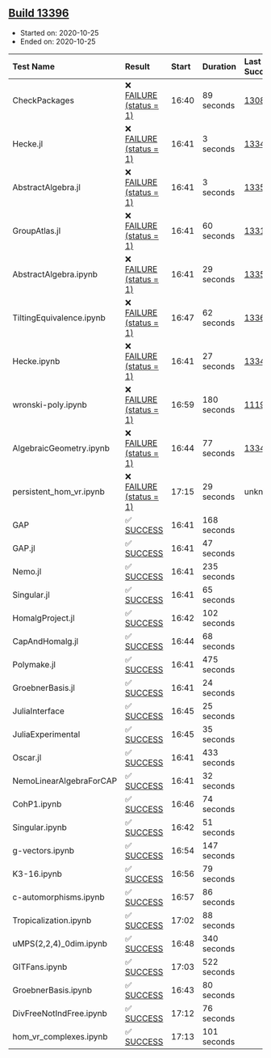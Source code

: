 ## [Build 13396](https://oscarci.mathematik.uni-kl.de/job/oscar/13396/)

* Started on: 2020-10-25
* Ended on: 2020-10-25

| Test Name    | Result | Start | Duration | Last Success | First Failure |
|:-------------|:-------|:------|:---------|:-------------|:--------------|
| CheckPackages | ❌ [FAILURE (status = 1)](https://oscarci.mathematik.uni-kl.de/job/oscar/13396/artifact/logs/build-13396/CheckPackages.log) | 16:40 | 89 seconds | [13085](https://oscarci.mathematik.uni-kl.de/job/oscar/13085/) | [13086](https://oscarci.mathematik.uni-kl.de/job/oscar/13086/) |
| Hecke.jl | ❌ [FAILURE (status = 1)](https://oscarci.mathematik.uni-kl.de/job/oscar/13396/artifact/logs/build-13396/Hecke.jl.log) | 16:41 | 3 seconds | [13341](https://oscarci.mathematik.uni-kl.de/job/oscar/13341/) | [13342](https://oscarci.mathematik.uni-kl.de/job/oscar/13342/) |
| AbstractAlgebra.jl | ❌ [FAILURE (status = 1)](https://oscarci.mathematik.uni-kl.de/job/oscar/13396/artifact/logs/build-13396/AbstractAlgebra.jl.log) | 16:41 | 3 seconds | [13355](https://oscarci.mathematik.uni-kl.de/job/oscar/13355/) | [13356](https://oscarci.mathematik.uni-kl.de/job/oscar/13356/) |
| GroupAtlas.jl | ❌ [FAILURE (status = 1)](https://oscarci.mathematik.uni-kl.de/job/oscar/13396/artifact/logs/build-13396/GroupAtlas.jl.log) | 16:41 | 60 seconds | [13311](https://oscarci.mathematik.uni-kl.de/job/oscar/13311/) | [13312](https://oscarci.mathematik.uni-kl.de/job/oscar/13312/) |
| AbstractAlgebra.ipynb | ❌ [FAILURE (status = 1)](https://oscarci.mathematik.uni-kl.de/job/oscar/13396/artifact/logs/build-13396/AbstractAlgebra.ipynb.log) | 16:41 | 29 seconds | [13355](https://oscarci.mathematik.uni-kl.de/job/oscar/13355/) | [13356](https://oscarci.mathematik.uni-kl.de/job/oscar/13356/) |
| TiltingEquivalence.ipynb | ❌ [FAILURE (status = 1)](https://oscarci.mathematik.uni-kl.de/job/oscar/13396/artifact/logs/build-13396/TiltingEquivalence.ipynb.log) | 16:47 | 62 seconds | [13368](https://oscarci.mathematik.uni-kl.de/job/oscar/13368/) | [13369](https://oscarci.mathematik.uni-kl.de/job/oscar/13369/) |
| Hecke.ipynb | ❌ [FAILURE (status = 1)](https://oscarci.mathematik.uni-kl.de/job/oscar/13396/artifact/logs/build-13396/Hecke.ipynb.log) | 16:41 | 27 seconds | [13341](https://oscarci.mathematik.uni-kl.de/job/oscar/13341/) | [13342](https://oscarci.mathematik.uni-kl.de/job/oscar/13342/) |
| wronski-poly.ipynb | ❌ [FAILURE (status = 1)](https://oscarci.mathematik.uni-kl.de/job/oscar/13396/artifact/logs/build-13396/wronski-poly.ipynb.log) | 16:59 | 180 seconds | [11192](https://oscarci.mathematik.uni-kl.de/job/oscar/11192/) | [11193](https://oscarci.mathematik.uni-kl.de/job/oscar/11193/) |
| AlgebraicGeometry.ipynb | ❌ [FAILURE (status = 1)](https://oscarci.mathematik.uni-kl.de/job/oscar/13396/artifact/logs/build-13396/AlgebraicGeometry.ipynb.log) | 16:44 | 77 seconds | [13341](https://oscarci.mathematik.uni-kl.de/job/oscar/13341/) | [13342](https://oscarci.mathematik.uni-kl.de/job/oscar/13342/) |
| persistent_hom_vr.ipynb | ❌ [FAILURE (status = 1)](https://oscarci.mathematik.uni-kl.de/job/oscar/13396/artifact/logs/build-13396/persistent_hom_vr.ipynb.log) | 17:15 | 29 seconds | unknown | unknown |
| GAP | ✅ [SUCCESS](https://oscarci.mathematik.uni-kl.de/job/oscar/13396/artifact/logs/build-13396/GAP.log) | 16:41 | 168 seconds |  |  |
| GAP.jl | ✅ [SUCCESS](https://oscarci.mathematik.uni-kl.de/job/oscar/13396/artifact/logs/build-13396/GAP.jl.log) | 16:41 | 47 seconds |  |  |
| Nemo.jl | ✅ [SUCCESS](https://oscarci.mathematik.uni-kl.de/job/oscar/13396/artifact/logs/build-13396/Nemo.jl.log) | 16:41 | 235 seconds |  |  |
| Singular.jl | ✅ [SUCCESS](https://oscarci.mathematik.uni-kl.de/job/oscar/13396/artifact/logs/build-13396/Singular.jl.log) | 16:41 | 65 seconds |  |  |
| HomalgProject.jl | ✅ [SUCCESS](https://oscarci.mathematik.uni-kl.de/job/oscar/13396/artifact/logs/build-13396/HomalgProject.jl.log) | 16:42 | 102 seconds |  |  |
| CapAndHomalg.jl | ✅ [SUCCESS](https://oscarci.mathematik.uni-kl.de/job/oscar/13396/artifact/logs/build-13396/CapAndHomalg.jl.log) | 16:44 | 68 seconds |  |  |
| Polymake.jl | ✅ [SUCCESS](https://oscarci.mathematik.uni-kl.de/job/oscar/13396/artifact/logs/build-13396/Polymake.jl.log) | 16:41 | 475 seconds |  |  |
| GroebnerBasis.jl | ✅ [SUCCESS](https://oscarci.mathematik.uni-kl.de/job/oscar/13396/artifact/logs/build-13396/GroebnerBasis.jl.log) | 16:41 | 24 seconds |  |  |
| JuliaInterface | ✅ [SUCCESS](https://oscarci.mathematik.uni-kl.de/job/oscar/13396/artifact/logs/build-13396/JuliaInterface.log) | 16:45 | 25 seconds |  |  |
| JuliaExperimental | ✅ [SUCCESS](https://oscarci.mathematik.uni-kl.de/job/oscar/13396/artifact/logs/build-13396/JuliaExperimental.log) | 16:45 | 35 seconds |  |  |
| Oscar.jl | ✅ [SUCCESS](https://oscarci.mathematik.uni-kl.de/job/oscar/13396/artifact/logs/build-13396/Oscar.jl.log) | 16:41 | 433 seconds |  |  |
| NemoLinearAlgebraForCAP | ✅ [SUCCESS](https://oscarci.mathematik.uni-kl.de/job/oscar/13396/artifact/logs/build-13396/NemoLinearAlgebraForCAP.log) | 16:41 | 32 seconds |  |  |
| CohP1.ipynb | ✅ [SUCCESS](https://oscarci.mathematik.uni-kl.de/job/oscar/13396/artifact/logs/build-13396/CohP1.ipynb.log) | 16:46 | 74 seconds |  |  |
| Singular.ipynb | ✅ [SUCCESS](https://oscarci.mathematik.uni-kl.de/job/oscar/13396/artifact/logs/build-13396/Singular.ipynb.log) | 16:42 | 51 seconds |  |  |
| g-vectors.ipynb | ✅ [SUCCESS](https://oscarci.mathematik.uni-kl.de/job/oscar/13396/artifact/logs/build-13396/g-vectors.ipynb.log) | 16:54 | 147 seconds |  |  |
| K3-16.ipynb | ✅ [SUCCESS](https://oscarci.mathematik.uni-kl.de/job/oscar/13396/artifact/logs/build-13396/K3-16.ipynb.log) | 16:56 | 79 seconds |  |  |
| c-automorphisms.ipynb | ✅ [SUCCESS](https://oscarci.mathematik.uni-kl.de/job/oscar/13396/artifact/logs/build-13396/c-automorphisms.ipynb.log) | 16:57 | 86 seconds |  |  |
| Tropicalization.ipynb | ✅ [SUCCESS](https://oscarci.mathematik.uni-kl.de/job/oscar/13396/artifact/logs/build-13396/Tropicalization.ipynb.log) | 17:02 | 88 seconds |  |  |
| uMPS(2,2,4)_0dim.ipynb | ✅ [SUCCESS](https://oscarci.mathematik.uni-kl.de/job/oscar/13396/artifact/logs/build-13396/uMPS-2-2-4-_0dim.ipynb.log) | 16:48 | 340 seconds |  |  |
| GITFans.ipynb | ✅ [SUCCESS](https://oscarci.mathematik.uni-kl.de/job/oscar/13396/artifact/logs/build-13396/GITFans.ipynb.log) | 17:03 | 522 seconds |  |  |
| GroebnerBasis.ipynb | ✅ [SUCCESS](https://oscarci.mathematik.uni-kl.de/job/oscar/13396/artifact/logs/build-13396/GroebnerBasis.ipynb.log) | 16:43 | 80 seconds |  |  |
| DivFreeNotIndFree.ipynb | ✅ [SUCCESS](https://oscarci.mathematik.uni-kl.de/job/oscar/13396/artifact/logs/build-13396/DivFreeNotIndFree.ipynb.log) | 17:12 | 76 seconds |  |  |
| hom_vr_complexes.ipynb | ✅ [SUCCESS](https://oscarci.mathematik.uni-kl.de/job/oscar/13396/artifact/logs/build-13396/hom_vr_complexes.ipynb.log) | 17:13 | 101 seconds |  |  |
